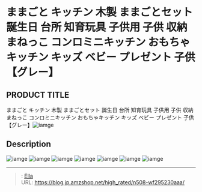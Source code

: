# ままごと キッチン 木製 ままごとセット 誕生日 台所 知育玩具 子供用 子供 収納 まねっこ コンロミニキッチン おもちゃキッチン キッズ ベビー プレゼント 子供【グレー】


## PRODUCT TITLE 

ままごと キッチン 木製 ままごとセット 誕生日 台所 知育玩具 子供用 子供 収納 まねっこ コンロミニキッチン おもちゃキッチン キッズ ベビー プレゼント 子供【グレー】![iamge](https://b2bfiles1.gigab2b.cn/image/wkseller/304/20221004_cda7074cd216e5e5b9a0448dac394d8e.jpg)

## Description











![iamge](https://b2bfiles1.gigab2b.cn/image/wkseller/304/20221004_85dd7baa7a37898945db919f036a8b66.jpg)
![iamge](https://b2bfiles1.gigab2b.cn/image/wkseller/304/20221004_2e2535fd9d44fb47e1fcfc259bcf5708.jpg)
![iamge](https://b2bfiles1.gigab2b.cn/image/wkseller/304/20221004_675d848b50e472e0e31dedc9bba6820a.jpg)
![iamge](https://b2bfiles1.gigab2b.cn/image/wkseller/304/20221004_b2478acfec16183f0a0a1b3c01858835.jpg)
![iamge](https://b2bfiles1.gigab2b.cn/image/wkseller/304/20221004_9809c098002a9c35b3047b74144bb4ff.jpg)
![iamge](https://b2bfiles1.gigab2b.cn/image/wkseller/304/20221004_814469741560d24ff482607598abf10a.jpg)
![iamge](https://b2bfiles1.gigab2b.cn/image/wkseller/304/20221004_21fed820370b4d754a6a9dfcaabf4a11.jpg)


---

> : [Ella](https://blog.jp.amzshop.net/)  
> URL: https://blog.jp.amzshop.net/high_rated/n508-wf295230aaa/  

